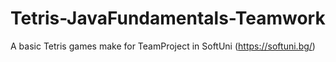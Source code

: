 # Tetris-JavaFundamentals-Teamwork

A basic Tetris games make for TeamProject in SoftUni (https://softuni.bg/)
